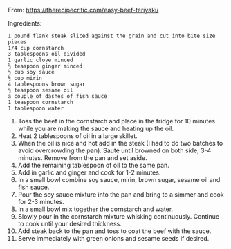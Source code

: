 From: https://therecipecritic.com/easy-beef-teriyaki/

Ingredients:

    1 pound flank steak sliced against the grain and cut into bite size pieces
    1/4 cup cornstarch
    3 tablespoons oil divided
    1 garlic clove minced
    ½ teaspoon ginger minced
    ½ cup soy sauce
    ½ cup mirin
    4 tablespoons brown sugar
    ½ teaspoon sesame oil
    a couple of dashes of fish sauce
    1 teaspoon cornstarch
    1 tablespoon water
    
1. Toss the beef in the cornstarch and place in the fridge for 10 minutes while you are making the sauce and heating up the oil.
2. Heat 2 tablespoons of oil in a large skillet.
3. When the oil is nice and hot add in the steak (I had to do two batches to avoid overcrowding the pan). Sauté until browned on both side, 3-4 minutes. Remove from the pan and set aside.
4. Add the remaining tablespoon of oil to the same pan.
5. Add in garlic and ginger and cook for 1-2 minutes.
6. In a small bowl combine soy sauce, mirin, brown sugar, sesame oil and fish sauce.
7. Pour the soy sauce mixture into the pan and bring to a simmer and cook for 2-3 minutes.
8. In a small bowl mix together the cornstarch and water.
9. Slowly pour in the cornstarch mixture whisking continuously. Continue to cook until your desired thickness.
10. Add steak back to the pan and toss to coat the beef with the sauce.
11. Serve immediately with green onions and sesame seeds if desired.
